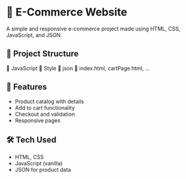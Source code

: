 # 🛒 E-Commerce Website

A simple and responsive e-commerce project made using HTML, CSS, JavaScript, and JSON.

## 📂 Project Structure
📁 JavaScript
📁 Style
📁 json
📄 index.html, cartPage.html, ...


## 🧩 Features

- Product catalog with details
- Add to cart functionality
- Checkout and validation
- Responsive pages

## 🛠️ Tech Used

- HTML, CSS
- JavaScript (vanilla)
- JSON for product data
